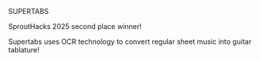 SUPERTABS

SproutHacks 2025 second place winner!

Supertabs uses OCR technology to convert regular sheet music into guitar tablature!
